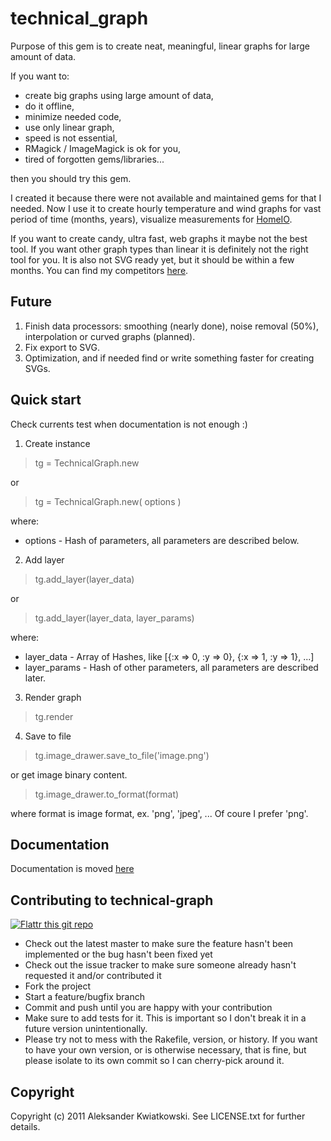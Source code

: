 technical_graph
===============

Purpose of this gem is to create neat, meaningful, linear graphs for large amount of data.

If you want to:

* create big graphs using large amount of data,
* do it offline,
* minimize needed code,
* use only linear graph,
* speed is not essential,
* RMagick / ImageMagick is ok for you,
* tired of forgotten gems/libraries...

then you should try this gem.

I created it because there were not available and maintained gems for that I needed. Now I use it to create hourly
temperature and wind graphs for vast period of time (months, years), visualize measurements for [HomeIO](https://github.com/akwiatkowski/HomeIO).

If you want to create candy, ultra fast, web graphs it maybe not the best tool. If you want other graph types than linear it
is definitely not the right tool for you. It is also not SVG ready yet, but it should be within a few months.
You can find my competitors [here](https://www.ruby-toolbox.com/categories/graphing).


Future
------

1. Finish data processors: smoothing (nearly done), noise removal (50%), interpolation or curved graphs (planned).
2. Fix export to SVG.
3. Optimization, and if needed find or write something faster for creating SVGs.


Quick start
-----------

Check currents test when documentation is not enough :)

1. Create instance

> tg = TechnicalGraph.new

or

> tg = TechnicalGraph.new( options )

where:

* options - Hash of parameters, all parameters are described below.

2. Add layer

> tg.add_layer(layer_data)

or

> tg.add_layer(layer_data, layer_params)

where:

* layer_data - Array of Hashes, like [{:x => 0, :y => 0}, {:x => 1, :y => 1}, ...]
* layer_params - Hash of other parameters, all parameters are described later.

3. Render graph

> tg.render

4. Save to file

> tg.image_drawer.save_to_file('image.png')

or get image binary content.

> tg.image_drawer.to_format(format)

where format is image format, ex. 'png', 'jpeg', ... Of coure I prefer 'png'.


Documentation
-------------

Documentation is moved [here](DOCUMENTATION.md)


Contributing to technical-graph
-------------------------------

[![Flattr this git repo](http://api.flattr.com/button/flattr-badge-large.png)](https://flattr.com/submit/auto?user_id=bobik314&url=https://github.com/akwiatkowski/technical_graph&title=technical_graph&language=en_GB&tags=github&category=software)

* Check out the latest master to make sure the feature hasn't been implemented or the bug hasn't been fixed yet
* Check out the issue tracker to make sure someone already hasn't requested it and/or contributed it
* Fork the project
* Start a feature/bugfix branch
* Commit and push until you are happy with your contribution
* Make sure to add tests for it. This is important so I don't break it in a future version unintentionally.
* Please try not to mess with the Rakefile, version, or history. If you want to have your own version, or is otherwise necessary, that is fine, but please isolate to its own commit so I can cherry-pick around it.


Copyright
---------

Copyright (c) 2011 Aleksander Kwiatkowski. See LICENSE.txt for
further details.

